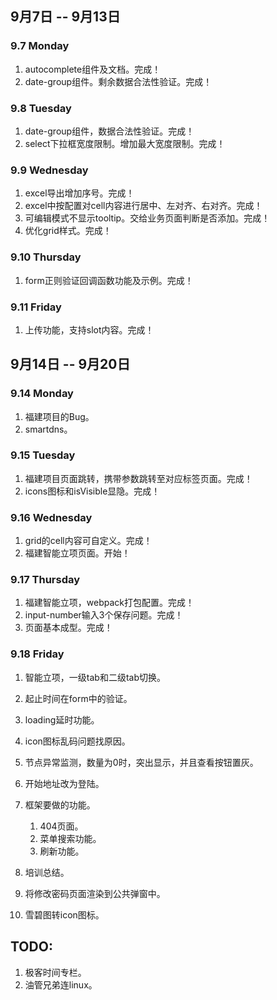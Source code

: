 ## 9月7日 -- 9月13日

### 9.7 Monday
1. autocomplete组件及文档。完成！
2. date-group组件。剩余数据合法性验证。完成！

### 9.8 Tuesday
1. date-group组件，数据合法性验证。完成！
2. select下拉框宽度限制。增加最大宽度限制。完成！

### 9.9 Wednesday
1. excel导出增加序号。完成！
2. excel中按配置对cell内容进行居中、左对齐、右对齐。完成！
3. 可编辑模式不显示tooltip。交给业务页面判断是否添加。完成！
4. 优化grid样式。完成！

### 9.10 Thursday
1. form正则验证回调函数功能及示例。完成！

### 9.11 Friday
1. 上传功能，支持slot内容。完成！


## 9月14日 -- 9月20日

### 9.14 Monday
1. 福建项目的Bug。
2. smartdns。

### 9.15 Tuesday
1. 福建项目页面跳转，携带参数跳转至对应标签页面。完成！
2. icons图标和isVisible显隐。完成！

### 9.16 Wednesday
1. grid的cell内容可自定义。完成！
2. 福建智能立项页面。开始！

### 9.17 Thursday
1. 福建智能立项，webpack打包配置。完成！
2. input-number输入3个保存问题。完成！
3. 页面基本成型。完成！

### 9.18 Friday
1. 智能立项，一级tab和二级tab切换。
2. 起止时间在form中的验证。



3. loading延时功能。
3. icon图标乱码问题找原因。
4. 节点异常监测，数量为0时，突出显示，并且查看按钮置灰。


1. 开始地址改为登陆。
1. 框架要做的功能。
   1. 404页面。
   2. 菜单搜索功能。
   3. 刷新功能。
1. 培训总结。
1. 将修改密码页面渲染到公共弹窗中。
1. 雪碧图转icon图标。

## TODO:
1. 极客时间专栏。
2. 油管兄弟连linux。
